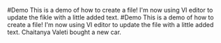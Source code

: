#Demo
This is a demo of how to create a file!
I'm now using VI editor to update the fikle with a little added text.
#Demo
This is a demo of how to create a file!
I'm now using VI editor to update the file with a little added text.
Chaitanya Valeti bought a new car.
